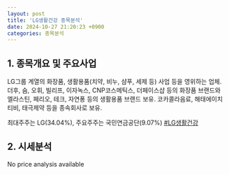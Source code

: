 ```yaml
---
layout: post
title: 'LG생활건강 종목분석'
date: 2024-10-27 21:20:23 +0900
categories: 종목분석
---
```


## 1. 종목개요 및 주요사업

LG그룹 계열의 화장품, 생활용품(치약, 비누, 샴푸, 세제 등) 사업 등을 영위하는 업체. 더후, 숨, 오휘, 빌리프, 이자녹스, CNP코스메틱스, 더페이스샵 등의 화장품 브랜드와 엘라스틴, 페리오, 테크, 자연퐁 등의 생활용품 브랜드 보유. 코카콜라음료, 해태에이치티비, 태극제약 등을 종속회사로 보유.

최대주주는 LG(34.04%), 주요주주는 국민연금공단(9.07%)
[#LG생활건강](#)

## 2. 시세분석

No price analysis available
